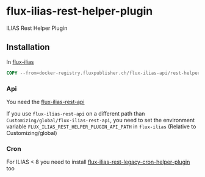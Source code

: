 # flux-ilias-rest-helper-plugin

ILIAS Rest Helper Plugin

## Installation

In [flux-ilias](https://github.com/fluxapps/flux-ilias)

```dockerfile
COPY --from=docker-registry.fluxpublisher.ch/flux-ilias-api/rest-helper-plugin:latest /flux-ilias-rest-helper-plugin "$ILIAS_WEB_DIR/Customizing/global/plugins/Services/UIComponent/UserInterfaceHook/flux_ilias_rest_helper_plugin"
```

### Api

You need the [flux-ilias-rest-api](https://github.com/flux-caps/flux-ilias-rest-api)

If you use `flux-ilias-rest-api` on a different path than `Customizing/global/flux-ilias-rest-api`, you need to set the environment variable `FLUX_ILIAS_REST_HELPER_PLUGIN_API_PATH` in `flux-ilias` (Relative to Customizing/global)

### Cron

For ILIAS < 8 you need to install [flux-ilias-rest-legacy-cron-helper-plugin](https://github.com/flux-caps/flux-ilias-rest-legacy-cron-helper-plugin) too
